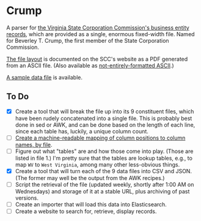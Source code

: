# Crump

A parser for [the Virginia State Corporation Commission's business entity records](https://www.scc.virginia.gov/clk/purch.aspx), which are provided as a single, enormous fixed-width file. Named for Beverley T. Crump, the first member of the State Corporation Commission.

[The file layout](https://www.scc.virginia.gov/clk/files/layout_be.pdf) is documented on the SCC's website as a PDF generated from an ASCII file. (Also available as [not-entirely-formatted ASCII](record_layouts.txt).)

[A sample data file](http://s3.amazonaws.com/data.openva.com/corporations/2014-04-30.zip) is available.

## To Do

* [x] Create a tool that will break the file up into its 9 constituent files, which have been rudely concatenated into a single file. This is probably best done in sed or AWK, and can be done based on the length of each line, since each table has, luckily, a unique column count.</del>
* [ ] [Create a machine-readable mapping of column positions to column names, by file](http://github.com/openva/crump/issues/4).
* [ ] Figure out what "tables" are and how those come into play. (Those are listed in file 1.) I'm pretty sure that the tables are lookup tables, e.g., to map `WV` to `West Virginia`, among many other less-obvious things.
* [x] Create a tool that will turn each of the 9 data files into CSV and JSON. (The former may well be the output from the AWK recipes.)
* [ ] Script the retrieval of the file (updated weekly, shortly after 1:00 AM on Wednesdays) and storage of it at a stable URL, plus archiving of past versions.
* [ ] Create an importer that will load this data into Elasticsearch.
* [ ] Create a website to search for, retrieve, display records.
